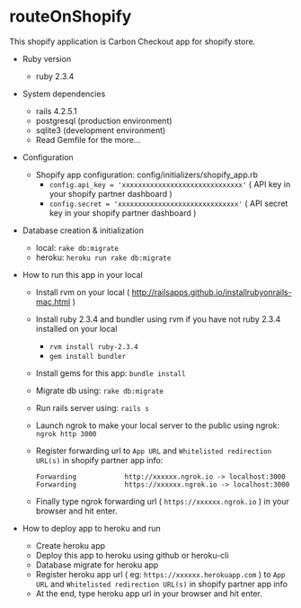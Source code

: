 # routeOnShopify

This shopify application is Carbon Checkout app for shopify store.


* Ruby version 
	* ruby 2.3.4

* System dependencies
	* rails 4.2.5.1
	* postgresql (production environment)
	* sqlite3 (development environment)
	* Read Gemfile for the more...

* Configuration
	- Shopify app configuration: config/initializers/shopify_app.rb
		- `config.api_key = 'xxxxxxxxxxxxxxxxxxxxxxxxxxxxxx'` ( API key in your shopify partner dashboard )
  		- `config.secret = 'xxxxxxxxxxxxxxxxxxxxxxxxxxxxxx'` ( API secret key in your shopify partner dashboard )

* Database creation & initialization
	* local: `rake db:migrate`
	* heroku: `heroku run rake db:migrate`

* How to run this app in your local
	- Install rvm on your local ( http://railsapps.github.io/installrubyonrails-mac.html )
	- Install ruby 2.3.4 and bundler using rvm if you have not ruby 2.3.4 installed on your local
		- `rvm install ruby-2.3.4`
		- `gem install bundler`
	- Install gems for this app: `bundle install`
	- Migrate db using: `rake db:migrate`
	- Run rails server using: `rails s`
	- Launch ngrok to make your local server to the public using ngrok: `ngrok http 3000`
	- Register forwarding url to `App URL` and `Whitelisted redirection URL(s)` in shopify partner app info:

		`Forwarding            http://xxxxxx.ngrok.io -> localhost:3000`      
		`Forwarding            https://xxxxxx.ngrok.io -> localhost:3000`

	- Finally type ngrok forwarding url ( `https://xxxxxx.ngrok.io` ) in your browser and hit enter.

* How to deploy app to heroku and run
	- Create heroku app
	- Deploy this app to heroku using github or heroku-cli
	- Database migrate for heroku app
	- Register heroku app url ( eg: `https://xxxxxx.herokuapp.com` ) to `App URL` and `Whitelisted redirection URL(s)` in shopify partner app info
	- At the end, type heroku app url in your browser and hit enter.

